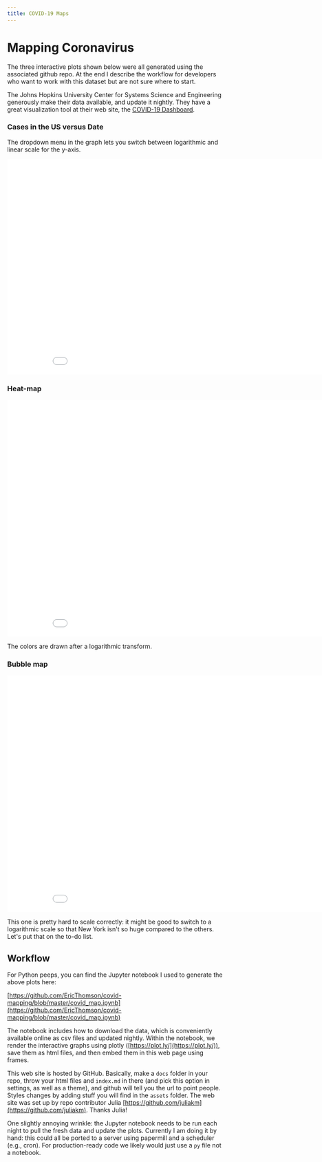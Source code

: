 ```yaml
---
title: COVID-19 Maps
---
```

# Mapping Coronavirus
The three interactive plots shown below were all generated using the associated github repo. At the end I describe the workflow for developers who want to work with this dataset but are not sure where to start.

The Johns Hopkins University Center for Systems Science and Engineering  generously make their data available, and update it nightly. They have a great visualization tool at their web site, the [COVID-19 Dashboard](https://www.arcgis.com/apps/opsdashboard/index.html#/bda7594740fd40299423467b48e9ecf6).

### Cases in the US versus Date
The dropdown menu in the graph lets you switch between logarithmic and linear scale for the y-axis.

<iframe src="cases_v_time.html"  width="900" height="500" frameborder="0" scrolling="no"></iframe>


### Heat-map

<iframe src="choropleth.html"  width="900" height="550" frameborder="0" scrolling="no"></iframe>

The colors are drawn after a logarithmic transform.

### Bubble map

<iframe src="bubble.html"  width="900" height="550"  frameborder="0" scrolling="no"></iframe>

This one is pretty hard to scale correctly: it might be good to switch to a logarithmic scale so that New York isn't so huge compared to the others. Let's put that on the to-do list.

## Workflow
For Python peeps, you can find the Jupyter notebook I used to generate the above plots here:    

[https://github.com/EricThomson/covid-mapping/blob/master/covid_map.ipynb](https://github.com/EricThomson/covid-mapping/blob/master/covid_map.ipynb)

 The notebook includes how to download the data, which is conveniently available online as csv files and updated nightly. Within the notebook, we render the interactive graphs using plotly ([https://plot.ly/](https://plot.ly/)), save them as html files, and then embed them in this web page using frames.

 This web site is hosted by GitHub. Basically, make a `docs` folder in your repo, throw your html files and `index.md` in there (and pick this option in settings, as well as a theme), and github will tell you the url to point people. Styles changes by adding stuff you will find in the `assets` folder. The web site was set up by repo contributor Julia [https://github.com/juliakm](https://github.com/juliakm). Thanks Julia!

One slightly annoying wrinkle: the Jupyter notebook needs to be run each night to pull the fresh data and update the plots. Currently I am doing it by hand: this could all be ported to a server using papermill and a scheduler (e.g., cron). For production-ready code we likely would just use a `py` file not a notebook.
